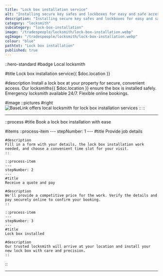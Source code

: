 ```yaml
---
title: "Lock box installation service"
alt: "Installing secure key safes and lockboxes for easy and safe access to keys"
description: "Installing secure key safes and lockboxes for easy and safe access to keys"
category: "locksmith"
subcategory: "lock-box-installation"
image: "/tradespeople/locksmith/lock-box-installation.webp"
ogImage: "/tradespeople/locksmith/lock-box-installation.webp"
colour: "blue"
pathtxt: "Lock box installation"
published: true
---
```


::hero-standard
#badge
Local locksmith

#title
Lock box installation service{{ $doc.location }}

#description
Install a lock box at your property for secure, convenient access. Our locksmiths{{ $doc.location }} ensure the box is installed safely. Emergency locksmith available 24/7. Flexible online bookings.

#image
    ::pictures
    #right
    ![BaseLink offers local locksmith for lock box installation services](/tradespeople/locksmith/lock-box-installation.webp)
    ::
::

---

::process
#title
Book a lock box installation with ease

#items
    ::process-item
    ---
    stepNumber: 1
    ---
    #title
    Provide job details

    #description
    Fill in a form with your details, the lock box installation work needed, and choose a convenient time slot for your visit.
    ::
    
    ::process-item
    ---
    stepNumber: 2
    ---
    #title
    Receive a quote and pay

    #description
    We'll provide a competitive price for the work. Verify the details and pay securely online to confirm your booking.
    ::

    ::process-item
    ---
    stepNumber: 3
    ---
    #title
    Lock box installed

    #description
    Our trusted locksmith will arrive at your location and install your new lock box with care and precision.
    ::
::

---